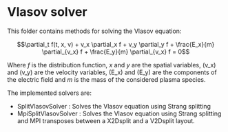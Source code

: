 # Vlasov solver

This folder contains methods for solving the Vlasov equation:
```math
\partial_t f(t, x, v) + v_x \partial_x f + v_y \partial_y f + \frac{E_x}{m} \partial_{v_x} f + \frac{E_y}{m} \partial_{v_x} f = 0
```

Where $f$ is the distribution function, $x$ and $y$ are the spatial variables, \(v_x\) and \(v_y\) are the velocity variables, \(E_x\) and \(E_y\) are the components of the electric field and $m$ is the mass of the considered plasma species.

The implemented solvers are:
- SplitVlasovSolver : Solves the Vlasov equation using Strang splitting
- MpiSplitVlasovSolver : Solves the Vlasov equation using Strang splitting and MPI transposes between a X2Dsplit and a V2Dsplit layout.
